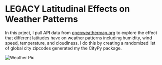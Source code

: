 # LEGACY Latitudinal Effects on Weather Patterns

In this prject, I pull API data from [openweathermap.org](https://openweathermap.org/api) to explore the effect that different latitudes have on weather patterns including humidity, wind speed, temperature, and cloudiness.  I do this by creating a randomized list of global city zipcodes generated my the CityPy package.

![Weather Pic](https://raw.githubusercontent.com/hgmhd7/LEGACY-Latitudinal-Effects-on-Weather-Patterns/master/weather.jpg)

